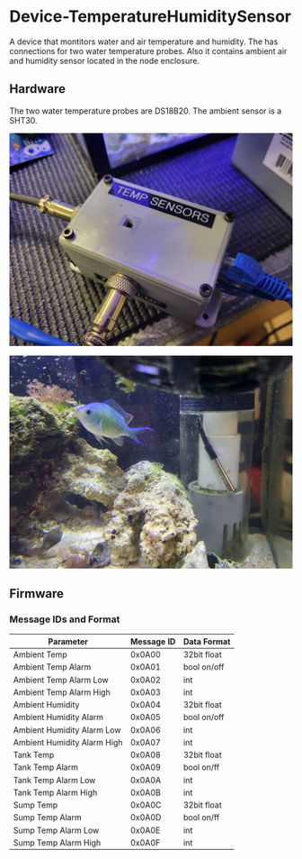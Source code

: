 # Device-TemperatureHumiditySensor
A device that montitors water and air temperature and humidity. The has connections for two water temperature probes. Also it contains ambient air and humidity sensor located in the node enclosure.

## Hardware

The two water temperature probes are DS18B20. The ambient sensor is a SHT30.

![alt text](Pictures/TempHumNode.jpg)

![alt text](Pictures/TempProbe.jpg)

## Firmware

### Message IDs and Format

| Parameter | Message ID | Data Format |
| --------- | ---------- | ----------- |
| Ambient Temp | 0x0A00 | 32bit float
| Ambient Temp Alarm | 0x0A01 | bool on/off
| Ambient Temp Alarm Low | 0x0A02 | int
| Ambient Temp Alarm High | 0x0A03 | int
| Ambient Humidity | 0x0A04 | 32bit float
| Ambient Humidity Alarm | 0x0A05 | bool on/off
| Ambient Humidity Alarm Low | 0x0A06 | int
| Ambient Humidity Alarm High | 0x0A07 | int
| Tank Temp | 0x0A08 | 32bit float
| Tank Temp Alarm | 0x0A09 | bool on/ff
| Tank Temp Alarm Low | 0x0A0A | int
| Tank Temp Alarm High | 0x0A0B | int
| Sump Temp | 0x0A0C | 32bit float
| Sump Temp Alarm | 0x0A0D | bool on/ff
| Sump Temp Alarm Low | 0x0A0E | int
| Sump Temp Alarm High | 0x0A0F | int


